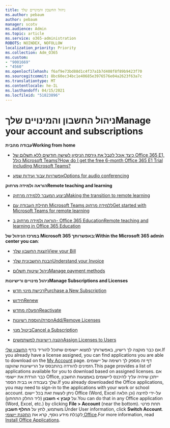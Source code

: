 ```yaml
---
title: ניהול החשבון והמינויים שלך
ms.author: pebaum
author: pebaum
manager: scotv
ms.audience: Admin
ms.topic: article
ms.service: o365-administration
ROBOTS: NOINDEX, NOFOLLOW
localization_priority: Priority
ms.collection: Adm_O365
ms.custom:
- "9001669"
- "4560"
ms.openlocfilehash: f6af9e73bd88d1c4f37a1b7d408f8f89b9423f70
ms.sourcegitcommit: 8bc60ec34bc1e40685e3976576e04a2623f63a7c
ms.translationtype: MT
ms.contentlocale: he-IL
ms.lasthandoff: 04/15/2021
ms.locfileid: "51823896"
---
```

# <a name="manage-your-account-and-subscriptions"></a><span data-ttu-id="69687-102">ניהול החשבון והמינויים שלך</span><span class="sxs-lookup"><span data-stu-id="69687-102">Manage your account and subscriptions</span></span>

<span data-ttu-id="69687-103">**עבודה מהבית**</span><span class="sxs-lookup"><span data-stu-id="69687-103">**Working from home**</span></span>
- [<span data-ttu-id="69687-104">כיצד אוכל לקבל את גירסת הניסיון לשישה חודשים ללא תשלום של Office 365 E1, כולל Microsoft Teams?</span><span class="sxs-lookup"><span data-stu-id="69687-104">How do I get the free 6-month Office 365 E1 Trial including Microsoft Teams?</span></span>](https://docs.microsoft.com/MicrosoftTeams/e1-trial-license)

- [<span data-ttu-id="69687-105">אפשרויות עבור ועידות שמע</span><span class="sxs-lookup"><span data-stu-id="69687-105">Options for audio conferencing</span></span>](https://docs.microsoft.com/alchemyinsights/options-for-audio-conferencing)

<span data-ttu-id="69687-106">**הוראה ולמידה מרחוק**</span><span class="sxs-lookup"><span data-stu-id="69687-106">**Remote teaching and learning**</span></span>

- [<span data-ttu-id="69687-107">ביצוע המעבר ללמידה מרחוק</span><span class="sxs-lookup"><span data-stu-id="69687-107">Making the transition to remote learning</span></span>](https://www.microsoft.com/education/remote-learning)

- [<span data-ttu-id="69687-108">תחילת העבודה עם Microsoft Teams ללמידה מרחוק</span><span class="sxs-lookup"><span data-stu-id="69687-108">Get started with Microsoft Teams for remote learning</span></span>](https://docs.microsoft.com/MicrosoftTeams/remote-learning-edu)

- [<span data-ttu-id="69687-109">הוראה ולמידה מרחוק ב- Office 365 Education</span><span class="sxs-lookup"><span data-stu-id="69687-109">Remote teaching and learning in Office 365 Education</span></span>](https://docs.microsoft.com/MicrosoftTeams/remote-learning-edu)

<span data-ttu-id="69687-110">**במרכז הניהול של Microsoft 365 באפשרותך:**</span><span class="sxs-lookup"><span data-stu-id="69687-110">**Within the Microsoft 365 admin center you can**:</span></span> 

- [<span data-ttu-id="69687-111">הצגת החשבון שלך</span><span class="sxs-lookup"><span data-stu-id="69687-111">View your Bill</span></span>](https://docs.microsoft.com/microsoft-365/commerce/billing-and-payments/view-your-bill-or-invoice) 

- [<span data-ttu-id="69687-112">הבנת החשבונית שלך</span><span class="sxs-lookup"><span data-stu-id="69687-112">Understand your Invoice</span></span>](https://docs.microsoft.com/microsoft-365/commerce/billing-and-payments/understand-your-invoice)

- [<span data-ttu-id="69687-113">ניהול שיטות תשלום</span><span class="sxs-lookup"><span data-stu-id="69687-113">Manage payment methods</span></span>](https://docs.microsoft.com/microsoft-365/commerce/billing-and-payments/manage-payment-methods)

<span data-ttu-id="69687-114">**ניהול מינויים ורישיונות**</span><span class="sxs-lookup"><span data-stu-id="69687-114">**Manage Subscriptions and Licenses**</span></span> 

- [<span data-ttu-id="69687-115">רכישת מינוי חדש</span><span class="sxs-lookup"><span data-stu-id="69687-115">Purchase a New Subscription</span></span>](https://docs.microsoft.com/microsoft-365/commerce/subscriptions/upgrade-to-different-plan)

- [<span data-ttu-id="69687-116">חידוש</span><span class="sxs-lookup"><span data-stu-id="69687-116">Renew</span></span>](https://docs.microsoft.com/microsoft-365/commerce/subscriptions/renew-your-subscription) 

- [<span data-ttu-id="69687-117">הפעלה מחדש</span><span class="sxs-lookup"><span data-stu-id="69687-117">Reactivate</span></span>](https://docs.microsoft.com/microsoft-365/commerce/subscriptions/reactivate-your-subscription)

- [<span data-ttu-id="69687-118">הסרת/הוספת רשיונות</span><span class="sxs-lookup"><span data-stu-id="69687-118">Add/Remove Licenses</span></span>](https://docs.microsoft.com/microsoft-365/commerce/licenses/buy-licenses)

- [<span data-ttu-id="69687-119">ביטול מנוי</span><span class="sxs-lookup"><span data-stu-id="69687-119">Cancel a Subscription</span></span>](https://docs.microsoft.com/microsoft-365/commerce/subscriptions/cancel-your-subscription)

- [<span data-ttu-id="69687-120">הקצה רישיונות למשתמשים</span><span class="sxs-lookup"><span data-stu-id="69687-120">Assign Licenses to Users</span></span>](https://docs.microsoft.com/microsoft-365/admin/manage/assign-licenses-to-users)

<span data-ttu-id="69687-121">אם כבר מוקצה לך רישיון, באפשרותך למצוא יישומים שתוכל להוריד בדף [החשבון שלי](https://portal.office.com/account/#installs).</span><span class="sxs-lookup"><span data-stu-id="69687-121">If you already have a license assigned, you can find applications you are able to download on the [My Account](https://portal.office.com/account/#installs) page.</span></span> <span data-ttu-id="69687-122">דף זה מספק לך רשימה של יישומים הזמינים להורדה בהתבסס על הרישיונות שהוקצו.</span><span class="sxs-lookup"><span data-stu-id="69687-122">This page provides a list of applications available for you to download based on assigned licenses.</span></span> <span data-ttu-id="69687-123">אם כבר הורדת את יישומי Office, ייתכן שיהיה עליך להיכנס ליישומים באמצעות החשבון שלך בעבודה או בבית הספר.</span><span class="sxs-lookup"><span data-stu-id="69687-123">If you already downloaded the Office applications, you may need to sign-in to the applications with your work or school account.</span></span> <span data-ttu-id="69687-124">ניתן לעשות זאת בכל יישום Office (Word, Excel וכן הלאה) על-ידי לחיצה על **קובץ > חשבון** (ליד החלק התחתון).</span><span class="sxs-lookup"><span data-stu-id="69687-124">You can do that in any Office application (Word, Excel, etc.) by clicking **File > Account** (near the bottom).</span></span> <span data-ttu-id="69687-125">תחת פרטי משתמש, לחץ על **החלף חשבון**.</span><span class="sxs-lookup"><span data-stu-id="69687-125">Under User information, click **Switch Account**.</span></span> <span data-ttu-id="69687-126">לקבלת מידע נוסף, קרא את [התקנת יישומי Office](https://docs.microsoft.com/microsoft-365/admin/setup/install-applications).</span><span class="sxs-lookup"><span data-stu-id="69687-126">For more information, read [Install Office Applications](https://docs.microsoft.com/microsoft-365/admin/setup/install-applications).</span></span> 
